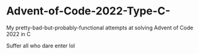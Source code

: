 # Advent-of-Code-2022-Type-C-
My pretty-bad-but-probably-functional attempts at solving Advent of Code 2022 in C

Suffer all who dare enter lol
